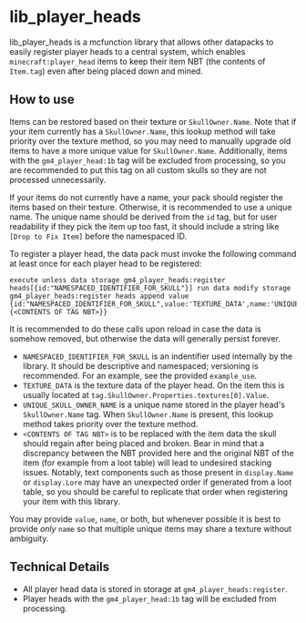 [Lantern Load]: https://github.com/LanternMC/Load

# lib_player_heads
lib_player_heads is a mcfunction library that allows other datapacks to easily register player heads to a central system, which enables `minecraft:player_head` items to keep their item NBT (the contents of `Item.tag`) even after being placed down and mined.

## How to use
Items can be restored based on their texture or `SkullOwner.Name`.
Note that if your item currently has a `SkullOwner.Name`, this lookup method will take priority over the texture method, so you may need to manually upgrade old items to have a more unique value for `SkullOwner.Name`.
Additionally, items with the `gm4_player_head:1b` tag will be excluded from processing, so you are recommended to put this tag on all custom skulls so they are not processed unnecessarily.

If your items do not currently have a name, your pack should register the items based on their texture.
Otherwise, it is recommended to use a unique name.
The unique name should be derived from the `id` tag, but for user readability if they pick the item up too fast, it should include a string like `[Drop to Fix Item]` before the namespaced ID.

To register a player head, the data pack must invoke the following command at least once for each player head to be registered:

```mcfunction
execute unless data storage gm4_player_heads:register heads[{id:"NAMESPACED_IDENTIFIER_FOR_SKULL"}] run data modify storage gm4_player_heads:register heads append value {id:"NAMESPACED_IDENTIFIER_FOR_SKULL",value:'TEXTURE_DATA',name:'UNIQUE_SKULL_OWNER_NAME',item:{<CONTENTS OF TAG NBT>}}
```

It is recommended to do these calls upon reload in case the data is somehow removed, but otherwise the data will generally persist forever.

- `NAMESPACED_IDENTIFIER_FOR_SKULL` is an indentifier used internally by the library. It should be descriptive and namespaced; versioning is recommended. For an example, see the provided `example_use`.
- `TEXTURE_DATA` is the texture data of the player head. On the item this is usually located at `tag.SkullOwner.Properties.textures[0].Value`.
- `UNIQUE_SKULL_OWNER_NAME` is a unique name stored in the player head's `SkullOwner.Name` tag. When `SkullOwner.Name` is present, this lookup method takes priority over the texture method.
- `<CONTENTS OF TAG NBT>` is to be replaced with the item data the skull should regain after being placed and broken. Bear in mind that a discrepancy between the NBT provided here and the original NBT of the item (for example from a loot table) will lead to undesired stacking issues. Notably, text components such as those present in `display.Name` or `display.Lore` may have an unexpected order if generated from a loot table, so you should be careful to replicate that order when registering your item with this library.

You may provide `value`, `name`, or both, but whenever possible it is best to provide *only* `name` so that multiple unique items may share a texture without ambiguity.

## Technical Details
 - All player head data is stored in storage at `gm4_player_heads:register`.
 - Player heads with the `gm4_player_head:1b` tag will be excluded from processing.
